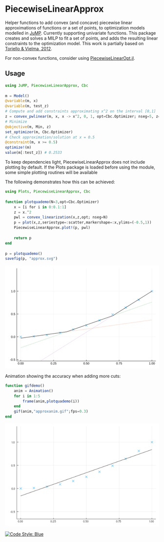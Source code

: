 # PiecewiseLinearApprox

Helper functions to add convex (and concave) piecewise linear approximations of functions or a set of points, to optimization models modelled in [JuMP](https://jump.dev/). Currently supporting univariate functions. This package creates and solves a MILP to fit a set of points, and adds the resulting linear constraints to the optimization model. This work is partially based on [Toriello & Vielma, 2012](https://doi.org/10.1016/j.ejor.2011.12.030).

For non-convex functions, consider using [PiecewiseLinearOpt.jl](https://github.com/joehuchette/PiecewiseLinearOpt.jl).

## Usage

```julia
using JuMP, PiecewiseLinearApprox, Cbc

m = Model()
@variable(m, x)
@variable(m, test_z)
# Compute and add constraints approximating x^2 on the interval [0,1]
z = convex_pwlinear(m, x, x -> x^2, 0, 1, opt=Cbc.Optimizer; nseg=5, z=test_z)
# Minimize
@objective(m, Min, z)
set_optimizer(m, Cbc.Optimizer)
# Check approximation/solution at x = 0.5
@constraint(m, x >= 0.5)
optimize!(m)
value(m[:test_z]) # 0.2533
```

To keep dependencies light, PiecewiseLinearApprox does not include plotting by default. If the Plots package is loaded
before using the module, some simple plotting routines will be available

The following demonstrates how this can be achieved:

```julia
using Plots, PiecewiseLinearApprox, Cbc

function plotquademo(N=3,opt=Cbc.Optimizer)
    x = [i for i in 0:0.1:1]
    z = x.^2
    pwl = convex_linearization(x,z,opt; nseg=N)
    p = plot(x,z,seriestype=:scatter,markershape=:x,ylims=(-0.5,1))
    PiecewiseLinearApprox.plot!(p, pwl)
    
    return p
end

p = plotquademo()
savefig(p, "approx.svg")
```
![](docs/approx.svg)

Animation showing the accuracy when adding more cuts:

```julia
function gifdemo()
    anim = Animation()
    for i in 1:5
        frame(anim,plotquademo(i))
    end
    gif(anim,"approxanim.gif";fps=0.3)
end
```
![](docs/approxanim.gif)



[![Code Style: Blue](https://img.shields.io/badge/code%20style-blue-4495d1.svg)](https://github.com/invenia/BlueStyle)
